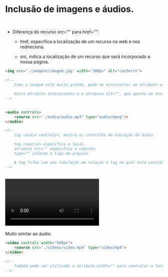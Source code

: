 # Inclusão de imagens e áudios.

## <img>

* Diferença do recurso src="" para href="":
    - href, especifica a localização de um recurso na web e nos redireciona.

    - src, indica a localização de um recurso que será incorporado a nossa página.

```html
<img src="./imagens/imagem.jpg" width="300px" alt="cachorro">

<!--
    Como a imagem está muito grande, pode-se acrescentar um atributo width. Sem este atributo a fotografia será exibida em seu tamanho normal.

    Outro atributo interessante é o atributo alt="", que aponta um texto alternativo.
-->
```
## <audio>

```html
<audio controls>
    <source src="./áudio/audio.mp3" type="audio/mpeg"/>
</audio>

<!--
    tag <audio controls>, mostra os controles de execução do áudio.

    tag <source> especifica a local.
    atributo src="" especifica o caminho.
    type="" informa o tipo de arquivo.

    A tag filha com uma tabulação em relação à tag na qual está contida recebe o nome de indentação.
-->

```

## <video>

Muito similar ao áudio.

```html
<video controls width="500px">
    <source src="./vídeos/video.mp4" type="video/mp4">
</video>

<!--
    Também pode ser utilizado o atributo width="" para controlar a largura do vídeo.
-->
```

